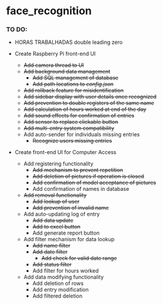 # face_recognition

### TO DO:
- HORAS TRABALHADAS double leading zero

- Create Raspberry Pi front-end UI
	- ~~Add camera thread to UI~~
	- ~~Add background data management~~
		- ~~Add SQL management of database~~
		- ~~Add path locations to *config.json*~~
	- ~~Add rollback feature for misidentification~~
	- ~~Add sidebar display with user details once recognized~~
	- ~~Add prevention to double registers of the same name~~
	- ~~Add calculation of hours worked at end of the day~~
	- ~~Add sound effects for confirmation of entries~~
	- ~~Add sensor to replace clickable button~~
	- ~~Add multi-entry system compatibility~~
	- Add auto-sender for individuals missing entries
		- ~~Recognize users missing entries~~

- Create front-end UI for Computer Access
	- Add registering functionality
		- ~~Add mechanism to prevent repetition~~
		- ~~Add deletion of pictures if operation is closed~~
		- ~~Add confirmation of model acceptance of pictures~~
		- Add confirmation of names in database
	- ~~Add removal functionality~~
		- ~~Add lookup of user~~
		- ~~Add prevention of invalid name~~
	- Add auto-updating log of entry
		- ~~Add data update~~
		- ~~Add to excel button~~
		- Add generate report button
	- Add filter mechanism for data lookup
		- ~~Add name filter~~
		- ~~Add date filter~~
			- ~~Add check for valid date range~~
		- ~~Add status filter~~
		- Add filter for hours worked
	- Add data modifying functionality
		- Add deletion of rows
		- Add entry modification
		- Add filtered deletion

